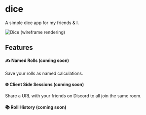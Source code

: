 # dice
A simple dice app for my friends &amp; I.

![Dice (wireframe rendering)](https://user-images.githubusercontent.com/10055135/222844656-729c6c9b-dd15-4533-a1ad-9c9cedc368f8.png)


## Features

#### ✍️ Named Rolls (coming soon)
Save your rolls as named calculations.

#### 🌐 Client Side Sessions (coming soon)
Share a URL with your friends on Discord to all join the same room.

#### 📚 Roll History (coming soon)
